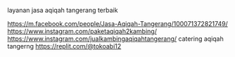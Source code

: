 layanan jasa aqiqah tangerang terbaik

https://m.facebook.com/people/Jasa-Aqiqah-Tangerang/100071372821749/
https://www.instagram.com/paketaqiqah2kambing/
https://www.instagram.com/jualkambingaqiqahtangerang/
	catering aqiqah tangerng
https://replit.com/@tokoabi12

